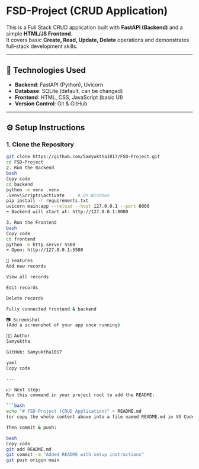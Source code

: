 # FSD-Project (CRUD Application)

This is a Full Stack CRUD application built with **FastAPI (Backend)** and a simple **HTML/JS Frontend**.  
It covers basic **Create, Read, Update, Delete** operations and demonstrates full-stack development skills.

---

## 🚀 Technologies Used
- **Backend**: FastAPI (Python), Uvicorn
- **Database**: SQLite (default, can be changed)
- **Frontend**: HTML, CSS, JavaScript (basic UI)
- **Version Control**: Git & GitHub

---

## ⚙️ Setup Instructions

### 1. Clone the Repository
```bash
git clone https://github.com/Samyuktha1017/FSD-Project.git
cd FSD-Project
2. Run the Backend
bash
Copy code
cd backend
python -m venv .venv
.venv\Scripts\activate     # On Windows
pip install -r requirements.txt
uvicorn main:app --reload --host 127.0.0.1 --port 8000
➡️ Backend will start at: http://127.0.0.1:8000

3. Run the Frontend
bash
Copy code
cd frontend
python -m http.server 5500
➡️ Open: http://127.0.0.1:5500

📌 Features
Add new records

View all records

Edit records

Delete records

Fully connected frontend & backend

📷 Screenshot
(Add a screenshot of your app once running)

👩‍💻 Author
Samyuktha

GitHub: Samyuktha1017

yaml
Copy code

---

👉 Next step:  
Run this command in your project root to add the README:  

```bash
echo "# FSD-Project (CRUD Application)" > README.md
(or copy the whole content above into a file named README.md in VS Code).

Then commit & push:

bash
Copy code
git add README.md
git commit -m "Added README with setup instructions"
git push origin main
